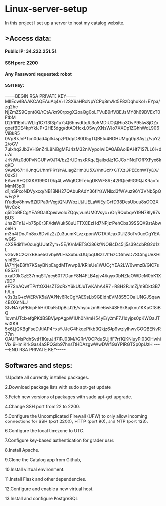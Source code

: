 # Linux-server-setup
In this project I set up a server to host my catalog website.

## >Access data:
#### Public IP: 34.222.251.54
#### SSH port: 2200
#### Any Password requested: robot
#### SSH key:
-----BEGIN RSA PRIVATE KEY-----
MIIEowIBAAKCAQEAuAq4V+l2SX6aHRcNpYCPq8mVkt5F8zDqhoKol+EYpa/zg2he
NjZmZS9Qpnt8Q/rCtA/kn90rpxgX2oaQg0oLFVuB9rfVBEJsMY8h69BVExT0FtbM
D2h1l1EbIUWLlq1C713I3jc1u7sQ6hnvdttqRj3o5MDiUOjQHio3OvP95lw8jGZx
goefBDE4kpYklJP+2HESdgg/dtAOHcxL0SwyXNsWJo7XXDp1ZGhhWdL906ViBkR5
0Vp87JnPTcn0dad4pl54spzPDdpD80D5gTQBElu4HGHUMgq0pSAyL//vpYZ2/oGV
7uIxhq2Jb3VHGnZ4L8NiBgMFJ4zM32nIVypoIwIDAQABAoIBAHf71S7LL6i+du7c
JrNtWz0d0PvNGUFw9JT4/bz2rUDnsxRKqJEjaiIxdJz1CJCxHNqTOfPXFyx6kqKO
9AwD67Hi1JnqQ1/hhfPRYsYALlagZHm3U5X//hnGcK+CTXzQPEEdnWTyDX/0dxSI
EAwnA+QDXKA199XT0kq4LwWqKC9TebgDKWF8RE42RQiei9lG9QJKRaofcMmN3p0I
d1jnSPxoNDVyxcq/NB1BNH27QAbuRAdY36fIYsWNIxd3fWVuz96Y3VNb5pQwEq2P
iYudby8hnw6ZiDPa9rVqgtQNJWbzUjJUELaWIEyiGcfD38DesUbuu8sOO2XWvCok
q5lDbBECgYEA9OaICpedwoIoZQqvjvunUM0Vsyc+rOr/RQubqvYI9N78ly97sBU3
JhaZlFn1J+b75p0r3FXduWuk58uUFTXCEzHd7NPjzrPehCbs39SSQX9stAbwoeHn
m3n4fDnJ1n8xx6Dv/Iz2sZu3uumKLvzxppnWCTAiAeax0UlZ3oTv0ucCgYEAwGIS
4XSRdifI1v0cu/gUUatZym+5E/K/nMBTSCi86kf/NO8l4D45Ij5s394cbRG2d1zL
vG5v8C2QrxBB5e5GvbpWLHs3ubuxDUjbqUBzz7lfEizCGmwD7SCmgUeXHlylnRS+
lA7YrjeE8fh7KSayBNpEngdMTwwp8/KRieUe1WUCgYEA2LW6wmzB/GIC7s6S5ZrI
xxaD0kGzE37rnqST/qey60T7DanF8N4FLB4pjv4/kyyx0bNZIaOWDcM0bK1X/6DP
eP7SnAQwfTPrftOXHsZTGcRxY6kUfJuTwKAhA4R7l+R8H2PJmZj/n9Dkt3B7h/Lq
v3s3zG+cWERVK5aWAPNv6RcCgYAE9sLb9GEIdnBVM8S5COalUNGJSqaw4BOXnNLJ
StvNA7yPBhipF5Hr00aF5DpBijJ2E/vhycuzm8le6wF4SFSk8pjknu1KKpCf8iBQ
1qvmUTclxefgPKdBSBVjwpAgpW1Uh0N/mH54yE/y2mF7J1dyjps0pKWQaJTwiXK9
5x6LjQKBgFseDJtIAP4HxsYJJeG4hkqePtkb3Qkjz6Jp9wziylhwvGOQBENvR77m
OAUFMsPdhSvtH1KeuJH7iPJ03M//GRrVOCPduSUjHF7rt1QKNiuyPl03OHwhiVix
9HmiKrkGas4aSPQ2sb97hnsTtHDAzgwWwDWfIGaYPIRGTSp0pUzH
-----END RSA PRIVATE KEY-----


## Softwares and steps:
1.Update all currently installed packages.

2.Download package lists with sudo apt-get update.

3.Fetch new versions of packages with sudo apt-get upgrade.

4.Change SSH port from 22 to 2200.

5.Configure the Uncomplicated Firewall (UFW) to only allow incoming connections for SSH (port 2200), HTTP (port 80), and NTP (port 123).

6.Configure the local timezone to UTC.

7.Configure key-based authentication for grader user.

8.Install Apache.

9.Clone the Catalog app from Github,

10.Install virtual environment.

11.Install Flask and other dependencies.

12.Configure and enable a new virtual host.

13.Install and configure PostgreSQL

